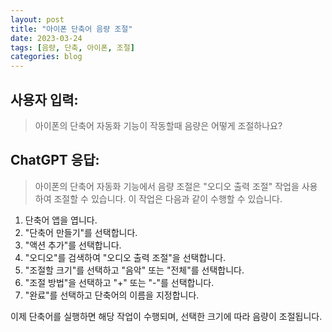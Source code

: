 ```yaml
---
layout: post
title: "아이폰 단축어 음량 조절"
date: 2023-03-24
tags: [음량, 단축, 아이폰, 조절]
categories: blog
---
```


## 사용자 입력:
> 아이폰의 단축어 자동화 기능이 작동할때 음량은 어떻게 조절하나요?

## ChatGPT 응답:
> 아이폰의 단축어 자동화 기능에서 음량 조절은 "오디오 출력 조절" 작업을 사용하여 조절할 수 있습니다. 이 작업은 다음과 같이 수행할 수 있습니다.

1. 단축어 앱을 엽니다.
2. "단축어 만들기"를 선택합니다.
3. "액션 추가"를 선택합니다.
4. "오디오"를 검색하여 "오디오 출력 조절"을 선택합니다.
5. "조절할 크기"를 선택하고 "음악" 또는 "전체"를 선택합니다.
6. "조절 방법"을 선택하고 "+" 또는 "-"를 선택합니다.
7. "완료"를 선택하고 단축어의 이름을 지정합니다.

이제 단축어를 실행하면 해당 작업이 수행되며, 선택한 크기에 따라 음량이 조절됩니다.

